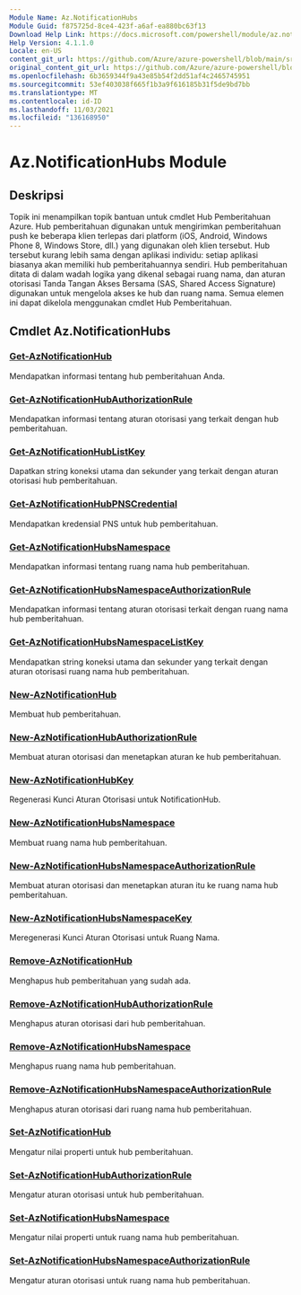 ```yaml
---
Module Name: Az.NotificationHubs
Module Guid: f875725d-8ce4-423f-a6af-ea880bc63f13
Download Help Link: https://docs.microsoft.com/powershell/module/az.notificationhubs
Help Version: 4.1.1.0
Locale: en-US
content_git_url: https://github.com/Azure/azure-powershell/blob/main/src/NotificationHubs/NotificationHubs/help/Az.NotificationHubs.md
original_content_git_url: https://github.com/Azure/azure-powershell/blob/main/src/NotificationHubs/NotificationHubs/help/Az.NotificationHubs.md
ms.openlocfilehash: 6b3659344f9a43e85b54f2dd51af4c2465745951
ms.sourcegitcommit: 53ef403038f665f1b3a9f616185b31f5de9bd7bb
ms.translationtype: MT
ms.contentlocale: id-ID
ms.lasthandoff: 11/03/2021
ms.locfileid: "136168950"
---
```

# Az.NotificationHubs Module
## Deskripsi
Topik ini menampilkan topik bantuan untuk cmdlet Hub Pemberitahuan Azure. Hub pemberitahuan digunakan untuk mengirimkan pemberitahuan push ke beberapa klien terlepas dari platform (iOS, Android, Windows Phone 8, Windows Store, dll.) yang digunakan oleh klien tersebut. Hub tersebut kurang lebih sama dengan aplikasi individu: setiap aplikasi biasanya akan memiliki hub pemberitahuannya sendiri. Hub pemberitahuan ditata di dalam wadah logika yang dikenal sebagai ruang nama, dan aturan otorisasi Tanda Tangan Akses Bersama (SAS, Shared Access Signature) digunakan untuk mengelola akses ke hub dan ruang nama. Semua elemen ini dapat dikelola menggunakan cmdlet Hub Pemberitahuan.

## Cmdlet Az.NotificationHubs
### [Get-AzNotificationHub](Get-AzNotificationHub.md)
Mendapatkan informasi tentang hub pemberitahuan Anda.

### [Get-AzNotificationHubAuthorizationRule](Get-AzNotificationHubAuthorizationRule.md)
Mendapatkan informasi tentang aturan otorisasi yang terkait dengan hub pemberitahuan.

### [Get-AzNotificationHubListKey](Get-AzNotificationHubListKey.md)
Dapatkan string koneksi utama dan sekunder yang terkait dengan aturan otorisasi hub pemberitahuan.

### [Get-AzNotificationHubPNSCredential](Get-AzNotificationHubPNSCredential.md)
Mendapatkan kredensial PNS untuk hub pemberitahuan.

### [Get-AzNotificationHubsNamespace](Get-AzNotificationHubsNamespace.md)
Mendapatkan informasi tentang ruang nama hub pemberitahuan.

### [Get-AzNotificationHubsNamespaceAuthorizationRule](Get-AzNotificationHubsNamespaceAuthorizationRule.md)
Mendapatkan informasi tentang aturan otorisasi terkait dengan ruang nama hub pemberitahuan.

### [Get-AzNotificationHubsNamespaceListKey](Get-AzNotificationHubsNamespaceListKey.md)
Mendapatkan string koneksi utama dan sekunder yang terkait dengan aturan otorisasi ruang nama hub pemberitahuan.

### [New-AzNotificationHub](New-AzNotificationHub.md)
Membuat hub pemberitahuan.

### [New-AzNotificationHubAuthorizationRule](New-AzNotificationHubAuthorizationRule.md)
Membuat aturan otorisasi dan menetapkan aturan ke hub pemberitahuan.

### [New-AzNotificationHubKey](New-AzNotificationHubKey.md)
Regenerasi Kunci Aturan Otorisasi untuk NotificationHub.

### [New-AzNotificationHubsNamespace](New-AzNotificationHubsNamespace.md)
Membuat ruang nama hub pemberitahuan.

### [New-AzNotificationHubsNamespaceAuthorizationRule](New-AzNotificationHubsNamespaceAuthorizationRule.md)
Membuat aturan otorisasi dan menetapkan aturan itu ke ruang nama hub pemberitahuan.

### [New-AzNotificationHubsNamespaceKey](New-AzNotificationHubsNamespaceKey.md)
Meregenerasi Kunci Aturan Otorisasi untuk Ruang Nama.

### [Remove-AzNotificationHub](Remove-AzNotificationHub.md)
Menghapus hub pemberitahuan yang sudah ada.

### [Remove-AzNotificationHubAuthorizationRule](Remove-AzNotificationHubAuthorizationRule.md)
Menghapus aturan otorisasi dari hub pemberitahuan.

### [Remove-AzNotificationHubsNamespace](Remove-AzNotificationHubsNamespace.md)
Menghapus ruang nama hub pemberitahuan.

### [Remove-AzNotificationHubsNamespaceAuthorizationRule](Remove-AzNotificationHubsNamespaceAuthorizationRule.md)
Menghapus aturan otorisasi dari ruang nama hub pemberitahuan.

### [Set-AzNotificationHub](Set-AzNotificationHub.md)
Mengatur nilai properti untuk hub pemberitahuan.

### [Set-AzNotificationHubAuthorizationRule](Set-AzNotificationHubAuthorizationRule.md)
Mengatur aturan otorisasi untuk hub pemberitahuan.

### [Set-AzNotificationHubsNamespace](Set-AzNotificationHubsNamespace.md)
Mengatur nilai properti untuk ruang nama hub pemberitahuan.

### [Set-AzNotificationHubsNamespaceAuthorizationRule](Set-AzNotificationHubsNamespaceAuthorizationRule.md)
Mengatur aturan otorisasi untuk ruang nama hub pemberitahuan.

